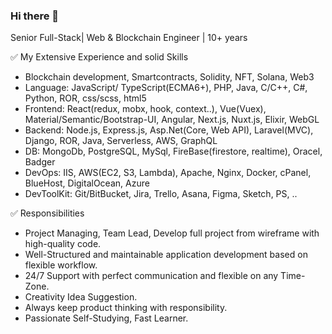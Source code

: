 ### Hi there 👋

<!--
**GoalPanda/goalpanda** is a ✨ _special_ ✨ repository because its `README.md` (this file) appears on your GitHub profile.

Here are some ideas to get you started:

- 🔭 I’m currently working on ...
- 🌱 I’m currently learning ...
- 👯 I’m looking to collaborate on ...
- 🤔 I’m looking for help with ...
- 💬 Ask me about ...
- 📫 How to reach me: ...
- 😄 Pronouns: ...
- ⚡ Fun fact: ...
-->

Senior Full-Stack| Web & Blockchain Engineer | 10+ years

✅ My Extensive Experience and solid Skills
- Blockchain development, Smartcontracts, Solidity, NFT, Solana, Web3
- Language: JavaScript/ TypeScript(ECMA6+), PHP, Java, C/C++, C#, Python, ROR, css/scss, html5
- Frontend: React(redux, mobx, hook, context..), Vue(Vuex), Material/Semantic/Bootstrap-UI, Angular, Next.js, Nuxt.js, Elixir, WebGL
- Backend: Node.js, Express.js, Asp.Net(Core, Web API), Laravel(MVC), Django, ROR, Java, Serverless, AWS, GraphQL
- DB: MongoDb, PostgreSQL, MySql, FireBase(firestore, realtime), Oracel, Badger
- DevOps: IIS, AWS(EC2, S3, Lambda), Apache, Nginx, Docker, cPanel, BlueHost, DigitalOcean, Azure
- DevToolKit: Git/BitBucket, Jira, Trello, Asana, Figma, Sketch, PS, ..



✅ Responsibilities
-	Project Managing, Team Lead, Develop full project from wireframe with high-quality code.
-	Well-Structured and maintainable application development based on flexible workflow.
-	24/7 Support with perfect communication and flexible on any Time-Zone.
-	Creativity Idea Suggestion.
-	Always keep product thinking with responsibility.
-	Passionate Self-Studying, Fast Learner.

